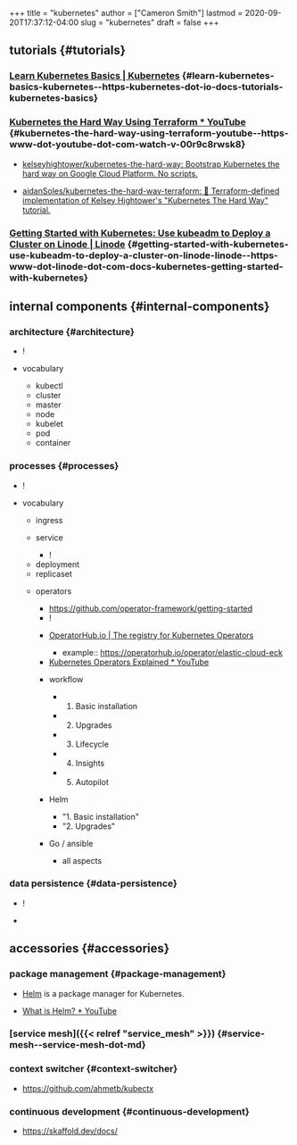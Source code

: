 +++
title = "kubernetes"
author = ["Cameron Smith"]
lastmod = 2020-09-20T17:37:12-04:00
slug = "kubernetes"
draft = false
+++

## tutorials {#tutorials}


### [Learn Kubernetes Basics | Kubernetes](<https://kubernetes.io/docs/tutorials/kubernetes-basics/>) {#learn-kubernetes-basics-kubernetes--https-kubernetes-dot-io-docs-tutorials-kubernetes-basics}


### [Kubernetes the Hard Way Using Terraform \* YouTube](<https://www.youtube.com/watch?v=00r9C8rWsK8>) {#kubernetes-the-hard-way-using-terraform-youtube--https-www-dot-youtube-dot-com-watch-v-00r9c8rwsk8}

<!--list-separator-->

-  [kelseyhightower/kubernetes-the-hard-way: Bootstrap Kubernetes the hard way on Google Cloud Platform. No scripts.](<https://github.com/kelseyhightower/kubernetes-the-hard-way>)

<!--list-separator-->

-  [aidanSoles/kubernetes-the-hard-way-terraform: 🐳 Terraform-defined implementation of Kelsey Hightower's "Kubernetes The Hard Way" tutorial.](<https://github.com/aidanSoles/kubernetes-the-hard-way-terraform>)


### [Getting Started with Kubernetes: Use kubeadm to Deploy a Cluster on Linode | Linode](<https://www.linode.com/docs/kubernetes/getting-started-with-kubernetes/>) {#getting-started-with-kubernetes-use-kubeadm-to-deploy-a-cluster-on-linode-linode--https-www-dot-linode-dot-com-docs-kubernetes-getting-started-with-kubernetes}


## internal components {#internal-components}


### architecture {#architecture}

<!--list-separator-->

-  \![](![](https://firebasestorage.googleapis.com/v0/b/firescript-577a2.appspot.com/o/imgs%2Fapp%2Fcameronraysmith%2FbcV3qoK7Z-.png?alt=media&token=786cd08e-c1d4-4ca9-b663-a20a5b0b34c9))

<!--list-separator-->

-  vocabulary

    <!--list-separator-->

    -  kubectl

    <!--list-separator-->

    -  cluster

    <!--list-separator-->

    -  master

    <!--list-separator-->

    -  node

    <!--list-separator-->

    -  kubelet

    <!--list-separator-->

    -  pod

    <!--list-separator-->

    -  container


### processes {#processes}

<!--list-separator-->

-  \![](![](https://i.octopus.com/docs/deployment-examples/kubernetes-deployments/deploy-container/deploy-container.svg))

<!--list-separator-->

-  vocabulary

    <!--list-separator-->

    -  ingress

    <!--list-separator-->

    -  service

        <!--list-separator-->

        -  \![](![](https://linuxacademy.com/site-content/uploads/2019/05/Screen-Shot-2019-04-17-at-10.58.43-AM-1024x769.png))

    <!--list-separator-->

    -  deployment

    <!--list-separator-->

    -  replicaset

    <!--list-separator-->

    -  operators

        <!--list-separator-->

        -  <https://github.com/operator-framework/getting-started>

        <!--list-separator-->

        -  \![](![](https://operatorhub.io/static/images/capability-level-diagram.svg))

        <!--list-separator-->

        -  [OperatorHub.io | The registry for Kubernetes Operators](<https://operatorhub.io/what-is-an-operator>)

            <!--list-separator-->

            -  example:: <https://operatorhub.io/operator/elastic-cloud-eck>

        <!--list-separator-->

        -  [Kubernetes Operators Explained \* YouTube](<https://www.youtube.com/watch?v=i9V4oCa5f9I&list=PLOspHqNVtKABAVX4azqPIu6UfsPzSu2YN&index=8>)

        <!--list-separator-->

        -  workflow

            <!--list-separator-->

            -  1. Basic installation

            <!--list-separator-->

            -  2. Upgrades

            <!--list-separator-->

            -  3. Lifecycle

            <!--list-separator-->

            -  4. Insights

            <!--list-separator-->

            -  5. Autopilot

        <!--list-separator-->

        -  Helm

            <!--list-separator-->

            -  "1. Basic installation"

            <!--list-separator-->

            -  "2. Upgrades"

        <!--list-separator-->

        -  Go / ansible

            <!--list-separator-->

            -  all aspects


### data persistence {#data-persistence}

<!--list-separator-->

-  \![](![](https://8gwifi.org/docs/img/kube-arch.png))

<!--list-separator-->

-


## accessories {#accessories}


### package management {#package-management}

<!--list-separator-->

-  [Helm](<https://helm.sh/docs/>) is a package manager for Kubernetes.

<!--list-separator-->

-  [What is Helm? \* YouTube](<https://www.youtube.com/watch?v=fy8SHvNZGeE&list=PLOspHqNVtKABAVX4azqPIu6UfsPzSu2YN&index=12>)


### [service mesh]({{< relref "service_mesh" >}}) {#service-mesh--service-mesh-dot-md}


### context switcher {#context-switcher}

<!--list-separator-->

-  <https://github.com/ahmetb/kubectx>


### continuous development {#continuous-development}

<!--list-separator-->

-  <https://skaffold.dev/docs/>
